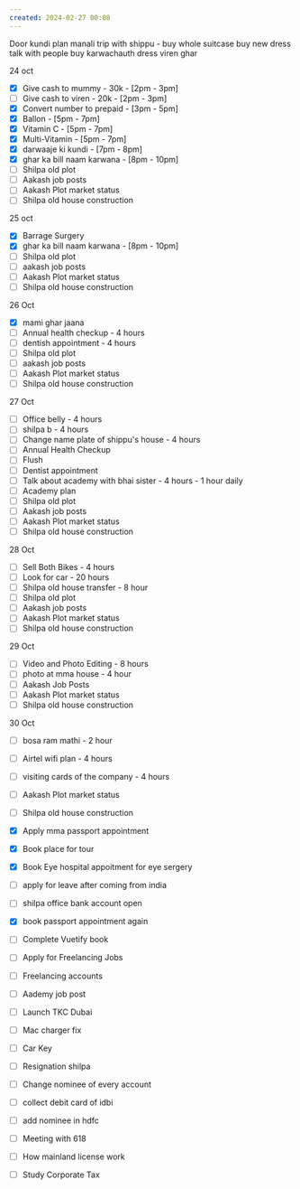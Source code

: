 ```yaml
---
created: 2024-02-27 00:08
---
```

Door kundi
plan manali trip with shippu - buy 
	whole suitcase
	buy new dress
	talk with people
buy karwachauth dress
viren ghar 


24 oct
- [x] Give cash to mummy - 30k - [2pm - 3pm]
- [ ] Give cash to viren - 20k - [2pm - 3pm]
- [x] Convert number to prepaid - [3pm - 5pm]
- [x] Ballon - [5pm - 7pm]
- [x] Vitamin C - [5pm - 7pm]
- [x] Multi-Vitamin - [5pm - 7pm]
- [x] darwaaje ki kundi - [7pm - 8pm]
- [x] ghar ka bill naam karwana - [8pm - 10pm]
- [ ] Shilpa old plot 
- [ ] Aakash job posts
- [ ] Aakash Plot market status
- [ ] Shilpa old house construction

25 oct
- [x] Barrage Surgery
- [x] ghar ka bill naam karwana - [8pm - 10pm]
- [ ] Shilpa old plot 
- [ ] aakash job posts
- [ ] Aakash Plot market status
- [ ] Shilpa old house construction

26 Oct

- [x] mami ghar jaana
- [ ] Annual health checkup - 4 hours
- [ ] dentish appointment - 4 hours
- [ ] Shilpa old plot
- [ ] aakash job posts
- [ ] Aakash Plot market status
- [ ] Shilpa old house construction

27 Oct

- [ ] Office belly - 4 hours
- [ ] shilpa b - 4 hours
- [ ] Change name plate of shippu's house - 4 hours
- [ ] Annual Health Checkup
- [ ] Flush
- [ ] Dentist appointment
- [ ] Talk about academy with bhai sister - 4 hours - 1 hour daily
- [ ] Academy plan 
- [ ] Shilpa old plot
- [ ] Aakash job posts
- [ ] Aakash Plot market status
- [ ] Shilpa old house construction

28 Oct
- [ ] Sell Both Bikes - 4 hours
- [ ] Look for car - 20 hours
- [ ] Shilpa old house transfer - 8 hour
- [ ] Shilpa old plot
- [ ] Aakash job posts
- [ ] Aakash Plot market status
- [ ] Shilpa old house construction

29 Oct
- [ ] Video and Photo Editing - 8 hours
- [ ] photo at mma house - 4 hour
- [ ] Aakash Job Posts
- [ ] Aakash Plot market status
- [ ] Shilpa old house construction

30 Oct
- [ ] bosa ram mathi - 2 hour
- [ ] Airtel wifi plan - 4 hours
- [ ] visiting cards of the company - 4 hours
- [ ] Aakash Plot market status
- [ ] Shilpa old house construction


- [x] Apply mma passport appointment
- [x] Book place for tour
- [x] Book Eye hospital appoitment for eye sergery





- [ ] apply for leave after coming from india
- [ ] shilpa office bank account open
- [x] book passport appointment again
- [ ] Complete Vuetify book
- [ ] Apply for Freelancing Jobs
- [ ] Freelancing accounts
- [ ] Aademy job post
- [ ] Launch TKC Dubai
- [ ] Mac charger fix
- [ ] Car Key 
- [ ] Resignation shilpa
- [ ] Change nominee of every account
- [ ] collect debit card of idbi
- [ ] add nominee in hdfc 
- [ ] Meeting with 618
- [ ] How mainland license work
- [ ] Study Corporate Tax